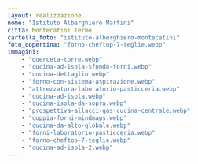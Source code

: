```yaml
---
layout: realizzazione
nome: "Istituto Alberghiero Martini"
citta: Montecatini Terme
cartella_foto: "istituto-alberghiero-montecatini"
foto_copertina: "forno-cheftop-7-teglie.webp"
immagini:
    - "querceta-torre.webp"
    - "cucina-ad-isola-sfondo-forni.webp"
    - "cucina-dettaglio.webp"
    - "forno-con-sistema-aspirazione.webp"
    - "attrezzatura-laboratorio-pasticceria.webp"
    - "cucina-ad-isola.webp"
    - "cucina-isola-da-sopra.webp"
    - "prospettiva-allacci-gas-cucina-centrale.webp"
    - "coppia-forni-mindmaps.webp"
    - "cucina-da-alto-globale.webp"
    - "forni-laboratorio-pasticceria.webp"
    - "forno-cheftop-7-teglie.webp"
    - "cucina-ad-isola-2.webp"
---
```

